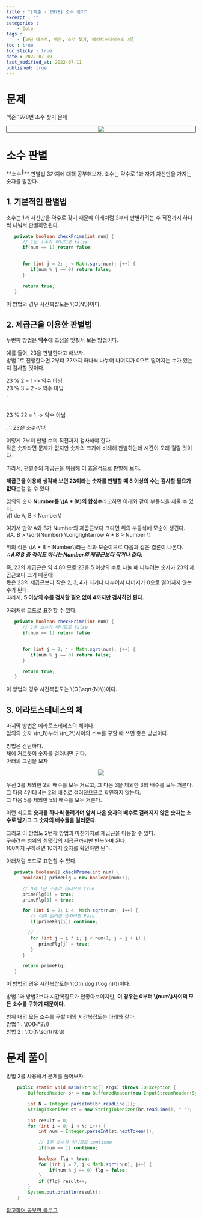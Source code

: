 ```yaml
---
title : "[백준 - 1978] 소수 찾기"
excerpt : ""
categories : 
    - Cote
tags :
    - [코딩 테스트, 백준, 소수 찾기, 에라토스테네스의 체]
toc : true
toc_sticky : true
date : 2022-07-09
last_modified_at: 2022-07-11
published: true
---
```


# 문제
백준 1978번 소수 찾기 문제
<p style="border: solid black 1px" align="center"><img src="/assets/images/cote/1978-quiz.png"></p>  
  

<div class='next-line'></div>  
  
# 소수 판별
<span class="tooltip">
    <span class="h-text-y">**소수<sup>💬</sup>**</span> 판별법 3가지에 대해 공부해보자.  
    <span class="tooltip-text">
        소수는 약수로 1과 자기 자신만을 가지는 숫자를 말한다.  
    </span>
</span>
  

## 1. 기본적인 판별법

소수는 1과 자신만을 약수로 갖기 때문에 아래처럼 2부터 판별하려는 수 직전까지 하나씩 나눠서 판별하면된다.  

```java
   private boolean checkPrime(int num) {
      // 1은 소수가 아니므로 false
      if(num == 1) return false;

      
      for (int j = 2; j < Math.sqrt(num); j++) {
         if(num % j == 0) return false;
      }

      return true;
   }
```  
  
이 방법의 경우 시간복잡도는 \\(O(N\\))이다.

## 2. 제곱근을 이용한 판별법
  
두번째 방법은 **약수**에 초점을 맞춰서 보는 방법이다.  
  
예를 들어, 23을 판별한다고 해보자.  
방법 1로 진행한다면 2부터 22까지 하나씩 나누어 나머지가 0으로 떨어지는 수가 있는지 검사할 것이다.  
  
23 % 2 = 1 -> 약수 아님  
23 % 3 = 2 -> 약수 아님  
.  
.  
.  
23 % 22 = 1 -> 약수 아님
  
*∴ 23은 소수이다.*  
  
이렇게 2부터 판별 수의 직전까지 검사해야 한다.  
작은 숫자라면 문제가 없지만 숫자의 크기에 비례해 판별하는데 시간이 오래 걸릴 것이다.

따라서, <span class="h-text-y">판별수의 제곱근을 이용해 더 효율적으로 판별</span>해 보자.  
  
**제곱근을 이용해 생각해 보면 23이라는 숫자를 판별할 때 5 이상의 수는 검사할 필요가 없다**는걸 알 수 있다.  

임의의 숫자 **Number를 \\(A * B\\)의 합성수**라고하면 아래와 같이 부등식을 세울 수 있다.  
\\(1 \le A, B < Number\\)  
  
여기서 만약 A와 B가 Number의 제곱근보다 크다면 위의 부등식에 모순이 생긴다.  
\\(A, B > \sqrt{Number} \Longrightarrow A * B > Number \\)  
  
위의 식은 \\(A * B = Number\\)라는 식과 모순이므로 다음과 같은 결론이 나온다.  
***∴ A와 B 중 적어도 하나는 Number의 제곱근보다 작거나 같다.***  
  
즉, 23의 제곱근은 약 4.8이므로 23을 5 이상의 수로 나눌 때 나누려는 숫자가 23의 제곱근보다 크기 때문에  
몫은 23의 제곱근보다 작은 2, 3, 4가 되거나 나누어서 나머지가 0으로 떨어지지 않는 수가 된다.  
따라서, **5 이상의 수를 검사할 필요 없이 4까지만 검사하면 된다.**

아래처럼 코드로 표현할 수 있다.
```java
   private boolean checkPrime(int num) {
      // 1은 소수가 아니므로 false
      if(num == 1) return false;

      
      for (int j = 2; j < Math.sqrt(num); j++) {
         if(num % j == 0) return false;
      }

      return true;
   }
```  
  
이 방법의 경우 시간복잡도는 \\(O(\sqrt{N}\\))이다.  
  
## 3. 에라토스테네스의 체
  
마지막 방법은 <span class="h-text-y">에라토스테네스의 체</span>이다.  
임의의 숫자 \\(n_1\\)부터 \\(n_2\\)사이의 소수를 구할 때 쓰면 좋은 방법이다.  
  
방법은 간단하다.  
체에 거르듯이 숫자를 걸러내면 된다.  
아래의 그림을 보자  
  
<p align="center"><img src="/assets/images/cote/Sieve-of-Eratosthenes-animation.gif"></p>  
  
우선 2를 제외한 2의 배수를 모두 거르고, 그 다음 3을 제외한 3의 배수를 모두 거른다.  
그 다음 4인데 4는 2의 배수로 걸러졌으므로 확인하지 않는다.   
그 다음 5를 제외한 5의 배수를 모두 거른다.  
  
이런 식으로 **숫자를 하나씩 올려가며 앞서 나온 숫자의 배수로 걸러지지 않은 숫자는 소수로 남기고 그 숫자의 배수들을 걸러준다.**  
  
그리고 이 방법도 2번째 방법과 마찬가지로 제곱근을 이용할 수 있다.  
구하려는 범위의 최댓값의 제곱근까지만 반복하며 된다.  
100까지 구하려면 10까지 숫자를 확인하면 된다.  
  
아래처럼 코드로 표현할 수 있다.  

```java
   private boolean[] checkPrime(int num) {
      boolean[] primeFlg = new boolean[num+1];

      // 0과 1은 소수가 아니므로 true
      primeFlg[0] = true;
      primeFlg[1] = true;

      for (int i = 2; i <  Math.sqrt(num); i++) {
         // 이미 걸러진 숫자라면 Pass
         if(primeFlg[i]) continue;

        //
         for (int j = i * i; j < num+1; j = j + i) {
            primeFlg[j] = true;
         }
      }

      return primeFlg;
   }
```  
  
이 방법의 경우 시간복잡도는 \\(O(n \log (\log n)\\))이다.  
  
방법 1과 방법2보다 시간복잡도가 안좋아보이지만, **이 경우는 0부터 \\(num\\)사이의 모든 소수를 구하기 때문이다.**
  
범위 내의 모든 소수를 구할 때의 시간복잡도는 아래와 같다.  
<span class="h-text-p">방법 1 : \\(O(N^2\\))</span>  
<span class="h-text-p">방법 2 : \\(O(N\sqrt{N}\\))</span>  
  

<div class='next-line'></div>  
  
# 문제 풀이
방법 2를 사용해서 문제를 풀어보자.  


```java
    public static void main(String[] args) throws IOException {
        BufferedReader br = new BufferedReader(new InputStreamReader(System.in));

        int N = Integer.parseInt(br.readLine());
        StringTokenizer st = new StringTokenizer(br.readLine(), " ");

        int result = 0;
        for (int i = 0; i < N; i++) {
            int num = Integer.parseInt(st.nextToken());

            // 1은 소수가 아니므로 continue
            if(num == 1) continue;

            boolean flg = true;
            for (int j = 2; j < Math.sqrt(num); j++) {
                if(num % j == 0) flg = false;
            }
            if (flg) result++;
        }
        System.out.println(result);
    }
```  
  
  
[참고하며 공부한 블로그](https://st-lab.tistory.com/80)
